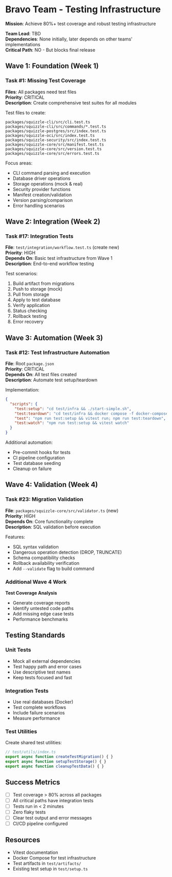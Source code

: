# Bravo Team - Testing Infrastructure

**Mission**: Achieve 80%+ test coverage and robust testing infrastructure

**Team Lead**: TBD  
**Dependencies**: None initially, later depends on other teams' implementations  
**Critical Path**: NO - But blocks final release

## Wave 1: Foundation (Week 1)

### Task #1: Missing Test Coverage
**Files**: All packages need test files  
**Priority**: CRITICAL  
**Description**: Create comprehensive test suites for all modules

Test files to create:
```
packages/squizzle-cli/src/cli.test.ts
packages/squizzle-cli/src/commands/*.test.ts
packages/squizzle-postgres/src/index.test.ts
packages/squizzle-oci/src/index.test.ts
packages/squizzle-security/src/index.test.ts
packages/squizzle-core/src/manifest.test.ts
packages/squizzle-core/src/version.test.ts
packages/squizzle-core/src/errors.test.ts
```

Focus areas:
- CLI command parsing and execution
- Database driver operations
- Storage operations (mock & real)
- Security provider functions
- Manifest creation/validation
- Version parsing/comparison
- Error handling scenarios

## Wave 2: Integration (Week 2)

### Task #17: Integration Tests
**File**: `test/integration/workflow.test.ts` (create new)  
**Priority**: HIGH  
**Depends On**: Basic test infrastructure from Wave 1  
**Description**: End-to-end workflow testing

Test scenarios:
1. Build artifact from migrations
2. Push to storage (mock)
3. Pull from storage
4. Apply to test database
5. Verify application
6. Status checking
7. Rollback testing
8. Error recovery

## Wave 3: Automation (Week 3)

### Task #12: Test Infrastructure Automation
**File**: Root `package.json`  
**Priority**: CRITICAL  
**Depends On**: All test files created  
**Description**: Automate test setup/teardown

Implementation:
```json
{
  "scripts": {
    "test:setup": "cd test/infra && ./start-simple.sh",
    "test:teardown": "cd test/infra && docker compose -f docker-compose-simple.yml down",
    "test": "npm run test:setup && vitest run; npm run test:teardown",
    "test:watch": "npm run test:setup && vitest watch"
  }
}
```

Additional automation:
- Pre-commit hooks for tests
- CI pipeline configuration
- Test database seeding
- Cleanup on failure

## Wave 4: Validation (Week 4)

### Task #23: Migration Validation
**File**: `packages/squizzle-core/src/validator.ts` (new)  
**Priority**: HIGH  
**Depends On**: Core functionality complete  
**Description**: SQL validation before execution

Features:
- SQL syntax validation
- Dangerous operation detection (DROP, TRUNCATE)
- Schema compatibility checks
- Rollback availability verification
- Add `--validate` flag to build command

### Additional Wave 4 Work

**Test Coverage Analysis**
- Generate coverage reports
- Identify untested code paths
- Add missing edge case tests
- Performance benchmarks

## Testing Standards

### Unit Tests
- Mock all external dependencies
- Test happy path and error cases
- Use descriptive test names
- Keep tests focused and fast

### Integration Tests
- Use real databases (Docker)
- Test complete workflows
- Include failure scenarios
- Measure performance

### Test Utilities
Create shared test utilities:
```typescript
// test/utils/index.ts
export async function createTestMigration() { }
export async function setupTestStorage() { }
export async function cleanupTestData() { }
```

## Success Metrics

- [ ] Test coverage > 80% across all packages
- [ ] All critical paths have integration tests
- [ ] Tests run in < 2 minutes
- [ ] Zero flaky tests
- [ ] Clear test output and error messages
- [ ] CI/CD pipeline configured

## Resources

- Vitest documentation
- Docker Compose for test infrastructure
- Test artifacts in `test/artifacts/`
- Existing test setup in `test/setup.ts`